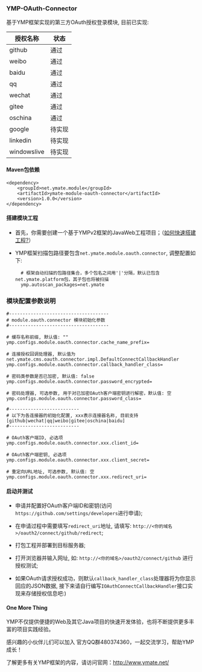 ### YMP-OAuth-Connector

基于YMP框架实现的第三方OAuth授权登录模块, 目前已实现:

|授权名称|状态|
|---|---|
|github|通过|
|weibo|通过|
|baidu|通过|
|qq|通过|
|wechat|通过|
|gitee|通过|
|oschina|通过|
|google|待实现|
|linkedin|待实现|
|windowslive|待实现|

#### Maven包依赖

    <dependency>
        <groupId>net.ymate.module</groupId>
        <artifactId>ymate-module-oauth-connector</artifactId>
        <version>1.0.0</version>
    </dependency>


#### 搭建模块工程

- 首先，你需要创建一个基于YMPv2框架的JavaWeb工程项目；（[如何快速搭建工程?](https://gitee.com/suninformation/ymate-platform-v2/wikis/Quickstart_New)）

- YMP框架扫描包路径要包含`net.ymate.module.oauth.connector`, 调整配置如下:

        # 框架自动扫描的包路径集合，多个包名之间用'|'分隔，默认已包含net.ymate.platform包，其子包也将被扫描
        ymp.autoscan_packages=net.ymate

### 模块配置参数说明

    #-------------------------------------
    # module.oauth.connector 模块初始化参数
    #-------------------------------------
    
    # 缓存名称前缀, 默认值: ""
    ymp.configs.module.oauth.connector.cache_name_prefix=
    
    # 连接授权回调处理器, 默认值为net.ymate.cms.oauth.connector.impl.DefaultConnectCallbackHandler
    ymp.configs.module.oauth.connector.callback_handler_class=
    
    # 密码类参数是否已加密, 默认值: false
    ymp.configs.module.oauth.connector.password_encrypted=
    
    # 密码处理器, 可选参数, 用于对已加密OAuth客户端密钥进行解密，默认值: 空
    ymp.configs.module.oauth.connector.password_class=
    
    #--------------------------
    # 以下为各连接器的初始化配置, xxx表示连接器名称, 目前支持[github|wechat|qq|weibo|gitee|oschina|baidu]
    #--------------------------
    
    # OAuth客户端ID, 必选项
    ymp.configs.module.oauth.connector.xxx.client_id=
    
    # OAuth客户端密钥, 必选项
    ymp.configs.module.oauth.connector.xxx.client_secret=
    
    # 重定向URL地址, 可选参数, 默认值: 空
    ymp.configs.module.oauth.connector.xxx.redirect_uri=

#### 启动并测试

- 申请并配置好OAuth客户端ID和密钥(访问`https://github.com/settings/developers`进行申请);

- 在申请过程中需要填写`redirect_uri`地址, 请填写: `http://<你的域名>/oauth2/connect/github/redirect`;

- 打包工程并部署到目标服务器;

- 打开浏览器并输入网址, 如: `http://<你的域名>/oauth2/connect/github` 进行授权测试;

- 如果OAuth请求授权成功，则默认`callback_handler_class`处理器将为你显示回应的JSON数据, 接下来请自行编写`IOAuthConnectCallbackHandler`接口实现来存储授权信息吧:)

#### One More Thing

YMP不仅提供便捷的Web及其它Java项目的快速开发体验，也将不断提供更多丰富的项目实践经验。

感兴趣的小伙伴儿们可以加入 官方QQ群480374360，一起交流学习，帮助YMP成长！

了解更多有关YMP框架的内容，请访问官网：http://www.ymate.net/